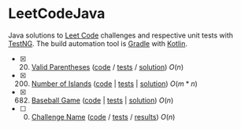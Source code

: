 # LeetCodeJava
Java solutions to [Leet Code](https://leetcode.com/problemset/all/) challenges and respective unit tests with [TestNG](https://testng.org/). The build automation tool is [Gradle](https://gradle.org/) with [Kotlin](https://gradle.org/kotlin/).

- [x] 20. [Valid Parentheses](https://leetcode.com/problems/valid-parentheses/description/) ([code](https://github.com/mesquitagomes/LeetCodeJava/blob/2ffdc5c0bf506b8fc3e31a48e17c207b018feb2e/app/src/main/java/br/com/mesquitagomes/leetcodejava/ValidParentheses.java) / [tests](https://github.com/mesquitagomes/LeetCodeJava/blob/2ffdc5c0bf506b8fc3e31a48e17c207b018feb2e/app/src/test/java/br/com/mesquitagomes/leetcodejava/ValidParenthesesTest.java) / [solution](https://leetcode.com/problems/valid-parentheses/solutions/3928943/java-array-solution-100-runtime-96-space/)) $O(n)$

- [x] 200. [Number of Islands](https://leetcode.com/problems/number-of-islands/)
([code](https://github.com/mesquitagomes/LeetCodeJava/blob/241ab8ddb37aae5a154a753d516051874416b4ee/app/src/main/java/br/com/mesquitagomes/leetcodejava/NumberIslands.java) | [tests](https://github.com/mesquitagomes/LeetCodeJava/blob/241ab8ddb37aae5a154a753d516051874416b4ee/app/src/test/java/br/com/mesquitagomes/leetcodejava/NumberIslandsTest.java) | [solution](https://leetcode.com/problems/number-of-islands/solutions/3922501/java-depth-first-search-solution-100-runtime-93-space/)) $O(m * n)$

- [x] 682. [Baseball Game](https://leetcode.com/problems/baseball-game/) ([code](https://github.com/mesquitagomes/LeetCodeJava/blob/d8c822512ec8f39598a55a680366a80f2ca387a2/app/src/main/java/br/com/mesquitagomes/leetcodejava/BaseballGame.java) | [tests](https://github.com/mesquitagomes/LeetCodeJava/blob/d8c822512ec8f39598a55a680366a80f2ca387a2/app/src/test/java/br/com/mesquitagomes/leetcodejava/BaseballGameTest.java) | [solution](https://leetcode.com/problems/baseball-game/solutions/3928961/java-array-solution-100-runtime-99-espace/)) $O(n)$

- [ ] 000. [Challenge Name](#) ([code](#) / [tests](#) / [results](#)) $O(n)$

